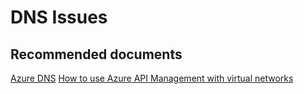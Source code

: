 <properties
    pageTitle="DNS Issues"
    description="DNS Issues"
    service="microsoft.apim"
    resource="apimanagement"
    authors="jtwalters25"
    displayOrder="17"
    selfHelpType="generic"
    supportTopicIds="32318294"
    resourceTags=""
    productPesIds="15551"
    cloudEnvironments="public"
/>

# DNS Issues

## **Recommended documents**
[Azure DNS](https://docs.microsoft.com/rest/api/dns/)
[How to use Azure API Management with virtual networks](https://docs.microsoft.com/azure/api-management/api-management-using-with-vnet)